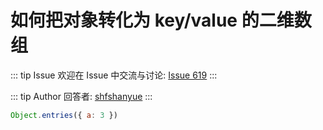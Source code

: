 # 如何把对象转化为 key/value 的二维数组



::: tip Issue 
 欢迎在 Issue 中交流与讨论: [Issue 619](https://github.com/shfshanyue/Daily-Question/issues/619) 
:::

::: tip Author 
回答者: [shfshanyue](https://github.com/shfshanyue) 
:::

``` js
Object.entries({ a: 3 })
```
